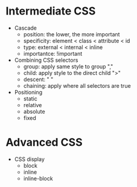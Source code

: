 # Intermediate CSS
- Cascade
    - position: the lower, the more important
    - specificity: element < class < attribute < id
    - type: external < internal < inline
    - importantce: !important
- Combining CSS selectors
    - group: apply same style to group ","
    - child: apply style to the direct child ">"
    - descent: " "
    - chaining: apply where all selectors are true
- Positioning
    - static
    - relative
    - absolute
    - fixed

# Advanced CSS
- CSS display
    - block
    - inline
    - inline-block
